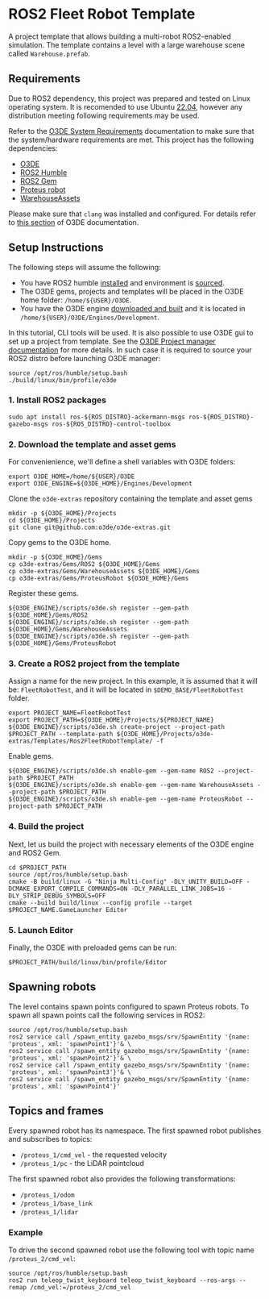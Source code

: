 # ROS2 Fleet Robot Template

A project template that allows building a multi-robot ROS2-enabled simulation. The template contains a level with a large warehouse scene called `Warehouse.prefab`. 

## Requirements

Due to ROS2 dependency, this project was prepared and tested on Linux operating system. It is recomended to use Ubuntu [22.04](https://www.releases.ubuntu.com/22.04/), however any distribution meeting following requirements may be used.

Refer to the [O3DE System Requirements](https://www.o3de.org/docs/welcome-guide/requirements/) documentation to make sure that the system/hardware requirements are met. 
This project has the following dependencies:

- [O3DE](https://github.com/o3de/o3de)
- [ROS2 Humble](https://www.ros.org)
- [ROS2 Gem](https://github.com/o3de/o3de-extras/tree/development/Gems/ROS2)
- [Proteus robot](https://github.com/o3de/o3de-extras/tree/development/Gems/ProteusRobot)
- [WarehouseAssets](https://github.com/o3de/o3de-extras/tree/development/Gems/WarehouseAssets)

Please make sure that `clang` was installed and configured. For details refer to [this section](https://www.o3de.org/docs/welcome-guide/requirements/#linux) of O3DE documentation.

## Setup Instructions

The following steps will assume the following:

- You have ROS2 humble [installed](https://docs.ros.org/en/humble/Installation.html) and environment is [sourced](https://docs.ros.org/en/humble/Tutorials/Beginner-CLI-Tools/Configuring-ROS2-Environment.html#source-the-setup-files).
- The O3DE gems, projects and templates will be placed in the O3DE home folder: `/home/${USER}/O3DE`.
- You have the O3DE engine [downloaded and built](https://www.o3de.org/docs/welcome-guide/setup/setup-from-github) and it is located in `/home/${USER}/O3DE/Engines/Development`.

In this tutorial, CLI tools will be used. It is also possible to use O3DE gui to set up a project from template. See the [O3DE Project manager documentation](https://www.o3de.org/docs/user-guide/project-config/project-manager/) for more details. In such case it is required to source your ROS2 distro before launching O3DE manager:

```shell
source /opt/ros/humble/setup.bash
./build/linux/bin/profile/o3de
```

### 1. Install ROS2 packages

```shell
sudo apt install ros-${ROS_DISTRO}-ackermann-msgs ros-${ROS_DISTRO}-gazebo-msgs ros-${ROS_DISTRO}-control-toolbox
```

### 2. Download the template and asset gems

For convenienience, we'll define a shell variables with O3DE folders:

```shell
export O3DE_HOME=/home/${USER}/O3DE
export O3DE_ENGINE=${O3DE_HOME}/Engines/Development
```

Clone the `o3de-extras` repository containing the template and asset gems

```shell
mkdir -p ${O3DE_HOME}/Projects
cd ${O3DE_HOME}/Projects
git clone git@github.com:o3de/o3de-extras.git
```

Copy gems to the O3DE home.

```shell
mkdir -p ${O3DE_HOME}/Gems
cp o3de-extras/Gems/ROS2 ${O3DE_HOME}/Gems
cp o3de-extras/Gems/WarehouseAssets ${O3DE_HOME}/Gems
cp o3de-extras/Gems/ProteusRobot ${O3DE_HOME}/Gems
```

Register these gems.

```shell
${O3DE_ENGINE}/scripts/o3de.sh register --gem-path ${O3DE_HOME}/Gems/ROS2
${O3DE_ENGINE}/scripts/o3de.sh register --gem-path ${O3DE_HOME}/Gems/WarehouseAssets
${O3DE_ENGINE}/scripts/o3de.sh register --gem-path ${O3DE_HOME}/Gems/ProteusRobot
```

### 3. Create a ROS2 project from the template

Assign a name for the new project. In this example, it is assumed that it will be: `FleetRobotTest`, and it will be located in `$DEMO_BASE/FleetRobotTest` folder. 

```shell
export PROJECT_NAME=FleetRobotTest
export PROJECT_PATH=${O3DE_HOME}/Projects/${PROJECT_NAME}
${O3DE_ENGINE}/scripts/o3de.sh create-project --project-path $PROJECT_PATH --template-path ${O3DE_HOME}/Projects/o3de-extras/Templates/Ros2FleetRobotTemplate/ -f 
```

Enable gems.

```shell
${O3DE_ENGINE}/scripts/o3de.sh enable-gem --gem-name ROS2 --project-path $PROJECT_PATH
${O3DE_ENGINE}/scripts/o3de.sh enable-gem --gem-name WarehouseAssets --project-path $PROJECT_PATH
${O3DE_ENGINE}/scripts/o3de.sh enable-gem --gem-name ProteusRobot --project-path $PROJECT_PATH
```

### 4. Build the project

Next, let us build the project with necessary elements of the O3DE engine and ROS2 Gem.

```shell
cd $PROJECT_PATH
source /opt/ros/humble/setup.bash
cmake -B build/linux -G "Ninja Multi-Config" -DLY_UNITY_BUILD=OFF -DCMAKE_EXPORT_COMPILE_COMMANDS=ON -DLY_PARALLEL_LINK_JOBS=16 -DLY_STRIP_DEBUG_SYMBOLS=OFF
cmake --build build/linux --config profile --target $PROJECT_NAME.GameLauncher Editor
```

### 5. Launch Editor

Finally, the O3DE with preloaded gems can be run:

```shell
$PROJECT_PATH/build/linux/bin/profile/Editor
```


## Spawning robots

The level contains spawn points configured to spawn Proteus robots.
To spawn all spawn points call the following services in ROS2:

```shell
source /opt/ros/humble/setup.bash
ros2 service call /spawn_entity gazebo_msgs/srv/SpawnEntity '{name: 'proteus', xml: 'spawnPoint1'}'& \
ros2 service call /spawn_entity gazebo_msgs/srv/SpawnEntity '{name: 'proteus', xml: 'spawnPoint2'}'& \
ros2 service call /spawn_entity gazebo_msgs/srv/SpawnEntity '{name: 'proteus', xml: 'spawnPoint3'}'& \
ros2 service call /spawn_entity gazebo_msgs/srv/SpawnEntity '{name: 'proteus', xml: 'spawnPoint4'}'
```

## Topics and frames

Every spawned robot has its namespace.
The first spawned robot publishes and subscribes to topics:

 - `/proteus_1/cmd_vel` - the requested velocity
 - `/proteus_1/pc` - the LiDAR pointcloud
 
The first spawned robot also provides the following transformations:
 - `/proteus_1/odom`
 - `/proteus_1/base_link`
 - `/proteus_1/lidar`

### Example
To drive the second spawned robot use the following tool with topic name `/proteus_2/cmd_vel`:

```shell
source /opt/ros/humble/setup.bash
ros2 run teleop_twist_keyboard teleop_twist_keyboard --ros-args --remap /cmd_vel:=/proteus_2/cmd_vel
```
